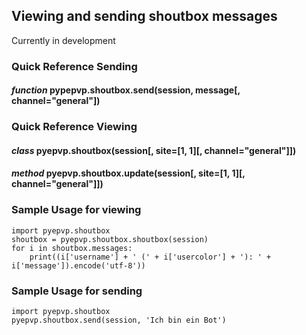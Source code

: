 Viewing and sending shoutbox messages
---
Currently in development

### Quick Reference Sending
#### *function* **pypepvp.shoutbox.send**(session, message[, channel="general"])
### Quick Reference Viewing
#### *class* **pyepvp.shoutbox**(session[, site=[1, 1][, channel="general"]])
#### *method* **pyepvp.shoutbox.update**(session[, site=[1, 1][, channel="general"]])

### Sample Usage for viewing

    import pyepvp.shoutbox
    shoutbox = pyepvp.shoutbox.shoutbox(session)
    for i in shoutbox.messages:
        print((i['username'] + ' (' + i['usercolor'] + '): ' + i['message']).encode('utf-8'))

### Sample Usage for sending

    import pyepvp.shoutbox
    pyepvp.shoutbox.send(session, 'Ich bin ein Bot')
